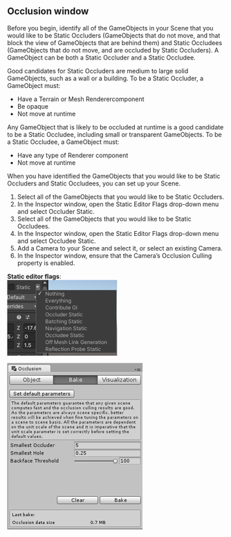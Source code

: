 ## Occlusion window


Before you begin, identify all of the GameObjects in your Scene that you would like to be Static Occluders (GameObjects that do not move, and that block the view of GameObjects that are behind them) and Static Occludees (GameObjects that do not move, and are occluded by Static Occluders). A GameObject can be both a Static Occluder and a Static Occludee.

Good candidates for Static Occluders are medium to large solid GameObjects, such as a wall or a building. To be a Static Occluder, a GameObject must:

- Have a Terrain or Mesh Renderercomponent
- Be opaque
- Not move at runtime

Any GameObject that is likely to be occluded at runtime is a good candidate to be a Static Occludee, including small or transparent GameObjects. To be a Static Occludee, a GameObject must:

- Have any type of Renderer component
- Not move at runtime

When you have identified the GameObjects that you would like to be Static Occluders and Static Occludees, you can set up your Scene.

1. Select all of the GameObjects that you would like to be Static Occluders.
2. In the Inspector window, open the Static Editor Flags drop-down menu and select Occluder Static.
3. Select all of the GameObjects that you would like to be Static Occludees.
4. In the Inspector window, open the Static Editor Flags drop-down menu and select Occludee Static.
5. Add a Camera to your Scene and select it, or select an existing Camera.
6. In the Inspector window, ensure that the Camera’s Occlusion Culling property is enabled.

**Static editor flags**: \
![](./static_editor+flag.png)


![](./OcclusionCullingInspectorBake.png)



